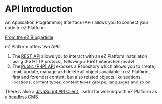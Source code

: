 # API Introduction

An Application Programming Interface (API) allows you to connect your code to eZ Platform.

[From the eZ Blog article](http://ez.no/Blog/How-would-you-explain-what-an-API-is-to-your-mom)

eZ Platform offers two APIs:

1.  The [REST API](rest_api_guide.md) allows you to interact with an eZ Platform installation using the HTTP protocol, following a REST interaction model
2.  The [Public (PHP) API](public_php_api.md) exposes a Repository which allows you to create, read, update, manage and delete all objects available in eZ Platform, first and foremost content, but also related objects like sections, locations, content types, content types groups, languages and so on.

There is also a [JavaScript API Client](js_client.md), useful for working with eZ Platform as a [headless CMS](http://ez.no/Blog/Content-as-a-Service-CaaS-Decoupled-CMS-and-Headless-CMS-101).
